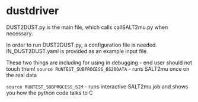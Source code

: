 # dustdriver

DUST2DUST.py is the main file, which calls callSALT2mu.py when necessary.

In order to run DUST2DUST.py, a configuration file is needed. IN_DUST2DUST.yaml is provided as an example input file. 


These two things are including for using in debugging - end user should not touch them!
`source RUNTEST_SUBPROCESS_BS20DATA` - runs SALT2mu once on the real data

`source RUNTEST_SUBPROCESS_SIM` - runs interactive SALT2mu job and shows you how the python code talks to C

